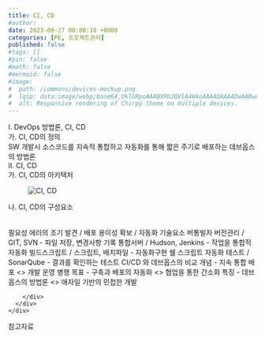 ```yaml
---
title: CI, CD
#author: 
date: 2023-09-27 00:00:10 +0800
categories: [PE, 프로젝트관리]
published: false
#tags: []
#pin: false
#math: false
#mermaid: false
#image:
#  path: /commons/devices-mockup.png
#  lqip: data:image/webp;base64,UklGRpoAAABXRUJQVlA4WAoAAAAQAAAADwAABwAAQUxQSDIAAAARL0AmbZurmr57yyIiqE8oiG0bejIYEQTgqiDA9vqnsUSI6H+oAERp2HZ65qP/VIAWAFZQOCBCAAAA8AEAnQEqEAAIAAVAfCWkAALp8sF8rgRgAP7o9FDvMCkMde9PK7euH5M1m6VWoDXf2FkP3BqV0ZYbO6NA/VFIAAAA
#  alt: Responsive rendering of Chirpy theme on multiple devices.
---
```


<div class="post-wrap">
  <div class="para">
    <div class="para-title">
      I. DevOps 방법론, CI, CD
    </div>
    <div class="para-cntnt">
      <div class="para">
        <div class="para-title">
          가. CI, CD의 정의
        </div>
        <div class="para-cntnt">
            SW 개발시 소스코드를 지속적 통합하고 자동화를 통해 짧은 주기로 배포하는 데브옵스의 방법론
        </div>
      </div>
    </div>
  </div>
  
  <div class="para">
    <div class="para-title">
      II. CI, CD
    </div>
    <div class="para-cntnt">
      <div class="para">
        <div class="para-title">
          가. CI, CD의 아키텍처
        </div>
        <div class="para-cntnt">
          <figure class="post-figure">
            <img src="/assets/img/posts/CI,-CD.png" alt="CI, CD">
<!--            <figcaption>Source: Unveiling the Metaverse: Exploring Emerging Trends, Multifaceted Perspectives, and Future Challenges</figcaption>-->
          </figure>
        </div>
      </div>
      <div class="para">
        <div class="para-title">
          나. CI, CD의 구성요소
        </div>
        <div class="para-cntnt">
          <table class="post-table">
          </table>
          필요성
  에러의 조기 발견 / 배포 용이성 확보 / 자동화 
기술요소 버통빌자
  버전관리 / GIT, SVN - 파일 저장, 변경사항 기록
  통합서버 / Hudson, Jenkins - 작업을 통합적 자동화
  빌드스크립트 / 스크립트, 배치파일 - 자동화구현 쉘 스크립트
  자동화 테스트 / SonarQube - 결과를 확인하는 테스트
CI/CD 와 데브옵스의 비교
  개념 - 지속 통합 배포 &lt;&gt; 개발 운영 병행
  목표 - 구축과 배포의 자동화 &lt;&gt; 협업을 통한 간소화
  특징 - 데브옵스의 방법론 &lt;&gt; 애자일 기반의 민첩한 개발

        </div>
      </div>
    </div>
  </div>

  <div class="refr-wrap">
    <div class="refr-title">
        참고자료
    </div>
    <ol class="refr-list">
    <!--    <li>(나현식, 최대선) <a target="_blank" href="https://scienceon.kisti.re.kr/commons/util/originalView.do?cn=JAKO202225948430499&oCn=JAKO202225948430499&dbt=JAKO&journal=NJOU00291864">메타버스 보안 위협 요소 및 대응 방안 검토</a></li>-->
    <!--    <li>(M. Uddin, S. Manickam, H. Ullah, M. Obaidat and A. Dandoush) <a target="_blank" href="https://ieeexplore.ieee.org/abstract/document/10138386">Unveiling the Metaverse: Exploring Emerging Trends, Multifaceted Perspectives, and Future Challenges</a></li>-->
    </ol>
  </div>
</div>
